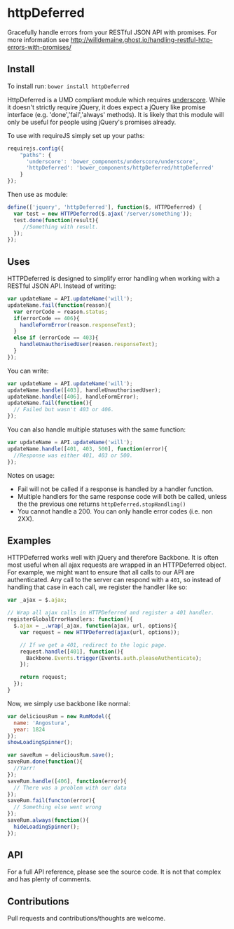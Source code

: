 httpDeferred
============

Gracefully handle errors from your RESTful JSON API with promises. 
For more information see http://willdemaine.ghost.io/handling-restful-http-errors-with-promises/


Install
----

To install run: `bower install httpDeferred`

HttpDeferred is a UMD compliant module which requires [underscore](www.underscorejs.com). While it doesn't strictly require jQuery, it does expect a jQuery like promise interface (e.g. 'done','fail','always' methods). It is likely that this module will only be useful for people using jQuery's promises already.

To use with requireJS simply set up your paths:

```javascript
requirejs.config({
    "paths": {
      'underscore': 'bower_components/underscore/underscore',
      'httpDeferred': 'bower_components/httpDeferred/httpDeferred'
    }
});
```

Then use as module:


```javascript
define(['jquery', 'httpDeferred'], function($, HTTPDeferred) {
  var test = new HTTPDeferred($.ajax('/server/something'));
  test.done(function(result){
     //Something with result.
  });
});

```

Uses
----

HTTPDeferred is designed to simplify error handling when working with a RESTful JSON API. Instead of writing:

```javascript
var updateName = API.updateName('will');  
updateName.fail(function(reason){  
  var errorCode = reason.status;
  if(errorCode == 406){
    handleFormError(reason.responseText);
  }
  else if (errorCode == 403){
    handleUnauthorisedUser(reason.responseText);
  }
});
```

You can write:

```javascript
var updateName = API.updateName('will');  
updateName.handle([403], handleUnauthorisedUser);  
updateName.handle([406], handleFormError);  
updateName.fail(function(){  
  // Failed but wasn't 403 or 406.
});
```

You can also handle multiple statuses with the same function:

```javascript
var updateName = API.updateName('will');  
updateName.handle([401, 403, 500], function(error){
  //Response was either 401, 403 or 500.
});
```

Notes on usage:

 - Fail will not be called if a response is handled by a handler function.
 - Multiple handlers for the same response code will both be called, unless the the previous one returns `httpDeferred.stopHandling()`
 - You cannot handle a 200. You can only handle error codes (i.e. non 2XX).


Examples
-----

HTTPDeferred works well with jQuery and therefore Backbone. It is often most useful when all ajax requests are wrapped in an HTTPDeferred object. For example, we might want to ensure that all calls to our API are authenticated. Any call to the server can respond with a `401`, so instead of handling that case in each call, we register the handler like so:


```javascript
var _ajax = $.ajax;

// Wrap all ajax calls in HTTPDeferred and register a 401 handler.
registerGlobalErrorHandlers: function(){  
  $.ajax = _.wrap(_ajax, function(ajax, url, options){
    var request = new HTTPDeferred(ajax(url, options));

    // If we get a 401, redirect to the logic page.
    request.handle([401], function(){
      Backbone.Events.trigger(Events.auth.pleaseAuthenticate);
    });

    return request;
  });
}
```

Now, we simply use backbone like normal:

```javascript
var deliciousRum = new RumModel({
  name: 'Angostura',
  year: 1824
});
showLoadingSpinner();

var saveRum = deliciousRum.save();
saveRum.done(function(){
  //Yarr!
});
saveRum.handle([406], function(error){
  // There was a problem with our data
});
saveRum.fail(functon(error){
  // Something else went wrong
});
saveRum.always(function(){
  hideLoadingSpinner();
});
```

API
----
For a full API reference, please see the source code. It is not that complex and has plenty of comments.


Contributions
---
Pull requests and contributions/thoughts are welcome.
